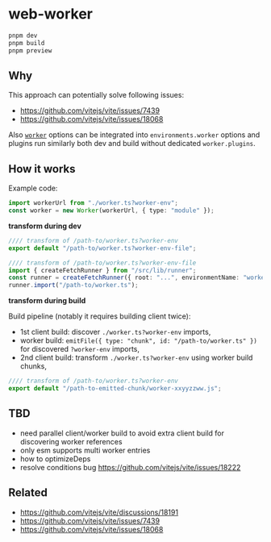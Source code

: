 # web-worker

```sh
pnpm dev
pnpm build
pnpm preview
```

## Why

This approach can potentially solve following issues:

- https://github.com/vitejs/vite/issues/7439
- https://github.com/vitejs/vite/issues/18068

Also [`worker`](https://vitejs.dev/config/worker-options.html#worker-options) options can be integrated into `environments.worker` options
and plugins run similarly both dev and build without dedicated `worker.plugins`.

## How it works

Example code:

```ts
import workerUrl from "./worker.ts?worker-env";
const worker = new Worker(workerUrl, { type: "module" });
```

__transform during dev__

```ts
//// transform of /path-to/worker.ts?worker-env
export default "/path-to/worker.ts?worker-env-file";
```

```ts
//// transform of /path-to/worker.ts?worker-env-file
import { createFetchRunner } from "/src/lib/runner";
const runner = createFetchRunner({ root: "...", environmentName: "worker" });
runner.import("/path-to/worker.ts");
```

__transform during build__

Build pipeline (notably it requires building client twice):

- 1st client build: discover `./worker.ts?worker-env` imports,
- worker build: `emitFile({ type: "chunk", id: "/path-to/worker.ts" })` for discovered `?worker-env` imports,
- 2nd client build: transform `./worker.ts?worker-env` using worker build chunks,

```ts
//// transform of /path-to/worker.ts?worker-env
export default "/path-to-emitted-chunk/worker-xxyyzzww.js";
```

## TBD

- need parallel client/worker build to avoid extra client build for discovering worker references
- only esm supports multi worker entries
- how to optimizeDeps
- resolve conditions bug https://github.com/vitejs/vite/issues/18222

## Related

- https://github.com/vitejs/vite/discussions/18191
- https://github.com/vitejs/vite/issues/7439
- https://github.com/vitejs/vite/issues/18068

